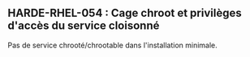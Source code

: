 ## HARDE-RHEL-054 : Cage chroot et privilèges d'accès du service cloisonné

Pas de service chrooté/chrootable dans l'installation minimale.


